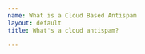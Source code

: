 ```yaml
---
name: What is a Cloud Based Antispam
layout: default
title: What's a cloud antispam?

---
```


<!-- <div class="container" style="padding: 2%; ">
<div class="h4 my-2">What is a Cloud Based Anti Spam Service?</div>

A cloud based anti spam service is an email filtering solution hosted in the cloud rather than consisting of an on-premises software installation or hardware device. As with most “software as a service” products, a hosted spam filtering service is available on demand, has minimal maintenance overheads and requires no capital investment.



<div class="h4 my-2">Why Effective Spam Filtering is so Important</div>

<table class="table table-bordered border-primary" style="border: 2px; border-color: #000; margin-top: 2%;">
<colgroup>
<col width="30%" />
<col width="70%" />
</colgroup>
<thead>
<tr class="header">
<th></th>
<th>The Potential Consequences of Undetected Spam Email</th>
</tr>
</thead>
<tbody>

<tr>
<td markdown="span">**Loss of Productivity**</td>
<td markdown="span">The cost of managing spam emails that avoid detection has been calculated at $285 per employee per year once associated IT costs are taken into account (bandwidth, storage costs, etc.).</td>
</tr>

<tr>
<td markdown="span">**Malware Infection**</td>
<td markdown="span">According to the latest intelligence reports, one in every 359 emails harbors malware – malicious software that can range in severity from adware to spyware, Trojans, worms and rootkits.
</td>
</tr>

<tr>
<td markdown="span">**Ransomware**</td>
<td markdown="span">A survey conducted in late 2017 found the median cost of a successful ransomware attack is $133,000, but it cost more than $1 million for 8% of businesses to fully restore their systems.
</td>
</tr>

<tr>
<td markdown="span">**Getting hacked by Phishing**</td>
<td markdown="span">Often carefully crafted to appear genuine, successful phishing emails are estimated by the FBI to cost US businesses $500 million each year – and those are just the scams that are reported to the authorities!
</td>
</tr>

</tbody>
</table>

<div class="card">
<div class="h4 m-2">How Antispam Solutions Achieve Effective Filtering</div>

<p class="m-2">The reason why such a high percentage of spam emails avoid detection by standard email filters is because spammers are continuously devising new ways to penetrate email security mechanisms. Due to the increasing sophistication of spam, antispam solutions have a dynamic approach to email filtering that incorporates the most effective filtering techniques. These include:</p>

<ul class="list-group m-2 p-2">
    <li class="list-group-item">Domain Name Server Blackhole Lists (DNSBLs) compare the IP addresses of inbound emails against those of known and suspected sources of spam, and reject, quarantine, or flag any that originate from an IP address with a poor reputation.</li>
    
    <li class="list-group-item">Sender Policy Frameworks prevent the delivery of “spoofed emails” by checking the domain names in the senders´ addresses to ensure they are legitimate. This is an excellent filtering technique to reduce phishing emails.</li>
    
    <li  class="list-group-item">Content Analysis Tools analyze the headings and content of each inbound email and allocate a “spam score”. They also “learn” from end users´ actions the likelihood of an email being spam, often using “Bayesian Analysis” techniques.</li>
    
    <li  class="list-group-item">Recipient Verification Protocols compare the recipient addresses of inbound emails to ensure they match a valid mailbox (i.e. j.doe@xyz.com, sales@xyz.com, etc.). Those that do not match a valid mailbox are rejected or quarantined.</li>
    
    <li  class="list-group-item">SMTP Controls perform a number of tests to authenticate the source of emails. These tests can include checking the originating email´s MX record, confirming qualified MAIL FROM commands, and looking for digital signatures (a good way of reducing “false positives”).</li>

</ul>
</div>

<div class="h4 my-2">How a Hosted Spam Filtering Service Works</div>

<div class="">
Connecting to a hosted spam filtering service takes just a few minutes and involves redirecting the mail exchange (MX) record to face the service provider´s filtering service. Thereafter, the filtering process is conducted in the cloud, software updates are undertaken by the service provider, and the only configuration required is to meet the business´s monitoring and reporting requirements.

Typically, a hosted spam filtering service integrates with business directories such as LDAP and Active Directory so that email filtering policies can be applied with the click of a mouse. Thereafter, new policies can be applied – or existing policies adjusted – via a web-based portal that manages the entire network and eliminates the need for per-device agents.

From the web-based portal, administrators can whitelist approved senders, apply “acceptable spam thresholds”, monitor real-time activity on the mail server, and schedule activity and quarantine reports. Administrators can also connect with their service providers via the web-based portal so a secure channel can be created for troubleshooting any issues with the hosted spam filtering service.
</div>

</div> 